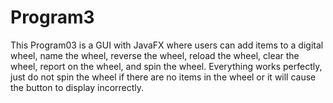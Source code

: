 # Program3
This Program03 is a GUI with JavaFX where users can add items to a digital wheel, name the wheel, reverse the wheel, reload the wheel, clear the wheel, report on the wheel, and spin the wheel. Everything works perfectly, just do not spin the wheel if there are no items in the wheel or it will cause the button to display incorrectly. 
